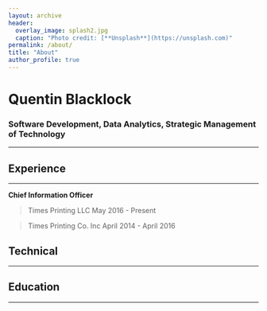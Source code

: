 ```yaml
---
layout: archive
header: 
  overlay_image: splash2.jpg
  caption: "Photo credit: [**Unsplash**](https://unsplash.com)"
permalink: /about/
title: "About"
author_profile: true
---
```


# Quentin Blacklock

### Software Development, Data Analytics, Strategic Management of Technology
_____

## Experience
_____

**Chief Information Officer**
>Times Printing LLC        May 2016 - Present

>Times Printing Co. Inc    April 2014 - April 2016





## Technical
_____


## Education
_____